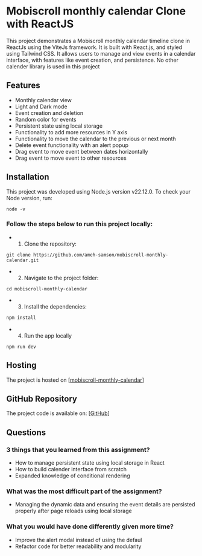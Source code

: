 # Mobiscroll monthly calendar Clone with ReactJS

This project demonstrates a Mobiscroll monthly calendar timeline clone in ReactJs using the ViteJs framework.
It is built with React.js, and styled using Tailwind CSS. It allows users to manage and view events in a calendar interface, with features like event creation, and persistence. No other calender library is used in this project

## Features

- Monthly calendar view
- Light and Dark mode
- Event creation and deletion
- Random color for events
- Persistent state using local storage
- Functionality to add more resources in Y axis
- Functionality to move the calendar to the previous or next month
- Delete event functionality with an alert popup
- Drag event to move event between dates horizontally
- Drag event to move event to other resources

## Installation

This project was developed using Node.js version v22.12.0. To check your Node version, run:

```
node -v
```

### Follow the steps below to run this project locally:

- 1. Clone the repository:

```
git clone https://github.com/ameh-samson/mobiscroll-monthly-calendar.git
```

- 2. Navigate to the project folder:

```
cd mobiscroll-monthly-calendar
```

- 3. Install the dependencies:

```js
npm install
```

- 4. Run the app locally

```
npm run dev
```

## Hosting

The project is hosted on [[mobiscroll-monthly-calendar](https://mobiscroll-monthly-calendar.vercel.app/)]

## GitHub Repository

The project code is available on: [[GitHub](https://github.com/ameh-samson/mobiscroll-monthly-calendar)]

## Questions

### 3 things that you learned from this assignment?

- How to manage persistent state using local storage in React
- How to build calender interface from scratch
- Expanded knowledge of conditional rendering

### What was the most difficult part of the assignment?

- Managing the dynamic data and ensuring the event details are persisted properly after page reloads using local storage

### What you would have done differently given more time?

- Improve the alert modal instead of using the defaul
- Refactor code for better readability and modularity
